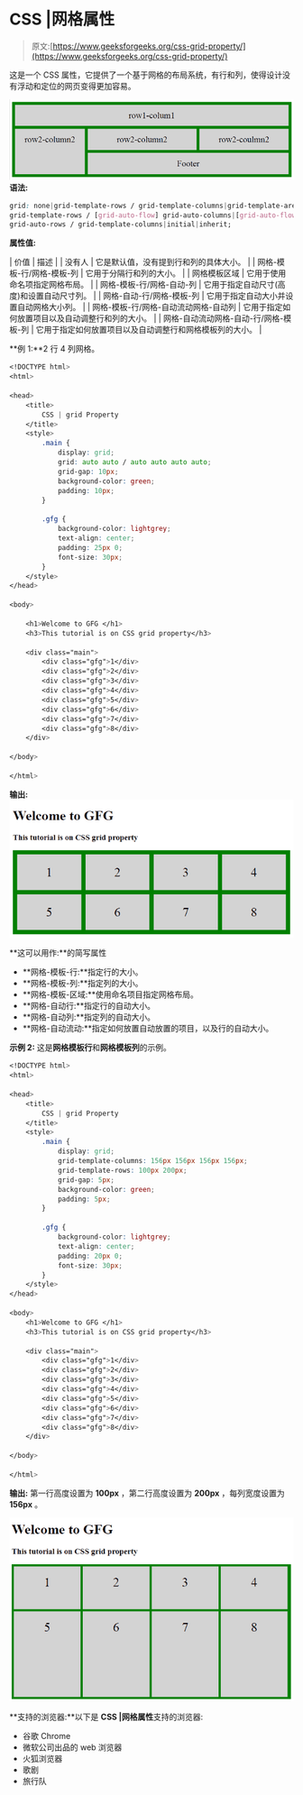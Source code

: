 # CSS |网格属性

> 原文:[https://www.geeksforgeeks.org/css-grid-property/](https://www.geeksforgeeks.org/css-grid-property/)

这是一个 CSS 属性，它提供了一个基于网格的布局系统，有行和列，使得设计没有浮动和定位的网页变得更加容易。

![](img/1cac04f57519e398f073b900b349cbe6.png)
**语法:**

```css
grid: none|grid-template-rows / grid-template-columns|grid-template-areas|
grid-template-rows / [grid-auto-flow] grid-auto-columns|[grid-auto-flow] 
grid-auto-rows / grid-template-columns|initial|inherit;

```

**属性值:**

| 价值 | 描述 |
| 没有人 | 它是默认值，没有提到行和列的具体大小。 |
| 网格-模板-行/网格-模板-列 | 它用于分隔行和列的大小。 |
| 网格模板区域 | 它用于使用命名项指定网格布局。 |
| 网格-模板-行/网格-自动-列 | 它用于指定自动尺寸(高度)和设置自动尺寸列。 |
| 网格-自动-行/网格-模板-列 | 它用于指定自动大小并设置自动网格大小列。 |
| 网格-模板-行/网格-自动流动网格-自动列 | 它用于指定如何放置项目以及自动调整行和列的大小。 |
| 网格-自动流动网格-自动-行/网格-模板-列 | 它用于指定如何放置项目以及自动调整行和网格模板列的大小。 |

**例 1:**2 行 4 列网格。

```css
<!DOCTYPE html>
<html>

<head>
    <title>
        CSS | grid Property
    </title>
    <style>
        .main {
            display: grid;
            grid: auto auto / auto auto auto auto;
            grid-gap: 10px;
            background-color: green;
            padding: 10px;
        }

        .gfg {
            background-color: lightgrey;
            text-align: center;
            padding: 25px 0;
            font-size: 30px;
        }
    </style>
</head>

<body>

    <h1>Welcome to GFG </h1>
    <h3>This tutorial is on CSS grid property</h3>

    <div class="main">
        <div class="gfg">1</div>
        <div class="gfg">2</div>
        <div class="gfg">3</div>
        <div class="gfg">4</div>
        <div class="gfg">5</div>
        <div class="gfg">6</div>
        <div class="gfg">7</div>
        <div class="gfg">8</div>
    </div>

</body>

</html>
```

**输出:**
![](img/2b509d77263d1c8919b424d66b3cdf89.png)

**这可以用作:**的简写属性

*   **网格-模板-行:**指定行的大小。
*   **网格-模板-列:**指定列的大小。
*   **网格-模板-区域:**使用命名项目指定网格布局。
*   **网格-自动行:**指定行的自动大小。
*   **网格-自动列:**指定列的自动大小。
*   **网格-自动流动:**指定如何放置自动放置的项目，以及行的自动大小。

**示例 2:** 这是**网格模板行**和**网格模板列**的示例。

```css
<!DOCTYPE html>
<html>

<head>
    <title>
        CSS | grid Property
    </title>
    <style>
        .main {
            display: grid;
            grid-template-columns: 156px 156px 156px 156px;
            grid-template-rows: 100px 200px;
            grid-gap: 5px;
            background-color: green;
            padding: 5px;
        }

        .gfg {
            background-color: lightgrey;
            text-align: center;
            padding: 20px 0;
            font-size: 30px;
        }
    </style>
</head>

<body>
    <h1>Welcome to GFG </h1>
    <h3>This tutorial is on CSS grid property</h3>

    <div class="main">
        <div class="gfg">1</div>
        <div class="gfg">2</div>
        <div class="gfg">3</div>
        <div class="gfg">4</div>
        <div class="gfg">5</div>
        <div class="gfg">6</div>
        <div class="gfg">7</div>
        <div class="gfg">8</div>
    </div>

</body>

</html>
```

**输出:**
第一行高度设置为 **100px** ，第二行高度设置为 **200px** ，每列宽度设置为 **156px** 。

![](img/986123f2904b994f43971b315da7a768.png)

**支持的浏览器:**以下是 **CSS |网格属性**支持的浏览器:

*   谷歌 Chrome
*   微软公司出品的 web 浏览器
*   火狐浏览器
*   歌剧
*   旅行队